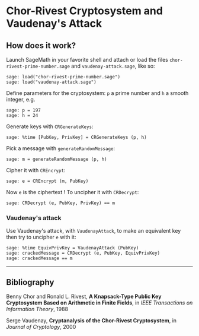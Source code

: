 # Chor-Rivest Cryptosystem and Vaudenay's Attack

## How does it work?

Launch SageMath in your favorite shell and attach or load the files `chor-rivest-prime-number.sage` and `vaudenay-attack.sage`, like so:

    sage: load("chor-rivest-prime-number.sage")
    sage: load("vaudenay-attack.sage")

Define parameters for the cryptosystem: `p` a prime number and `h` a smooth integer, e.g.

    sage: p = 197
    sage: h = 24

Generate keys with `CRGenerateKeys`:

    sage: %time [PubKey, PrivKey] = CRGenerateKeys (p, h)

Pick a message with `generateRandomMessage`:

    sage: m = generateRandomMessage (p, h)

Cipher it with `CREncrypt`:

    sage: e = CREncrypt (m, PubKey)

Now `e` is the ciphertext ! To uncipher it with `CRDecrypt`:

    sage: CRDecrypt (e, PubKey, PrivKey) == m


### Vaudenay's attack

Use Vaudenay's attack, with `VaudenayAttack`, to make an equivalent key then try to uncipher `e` with it:

    sage: %time EquivPrivKey = VaudenayAttack (PubKey)
    sage: crackedMessage = CRDecrypt (e, PubKey, EquivPrivKey)
    sage: crackedMessage == m

---
## Bibliography

Benny Chor and Ronald L. Rivest, **A Knapsack-Type Public Key Cryptosystem Based on Arithmetic in Finite Fields**, in *IEEE Transactions on Information Theory*, 1988

Serge Vaudenay, **Cryptanalysis of the Chor-Rivest Cryptosystem**, in *Journal of Cryptology*, 2000
